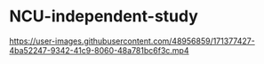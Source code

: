 # NCU-independent-study

https://user-images.githubusercontent.com/48956859/171377427-4ba52247-9342-41c9-8060-48a781bc6f3c.mp4
